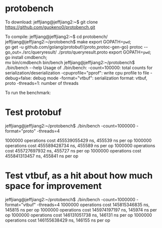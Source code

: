 # protobench
To download:
jeffjiang@jeffjiang2:~$ git clone https://github.com/guokeno0/protobench.git

To compile:
jeffjiang@jeffjiang2:~$ cd protobench/
jeffjiang@jeffjiang2:~/protobench$ make
export GOPATH=`pwd`; \
        go get -u github.com/golang/protobuf/{proto,protoc-gen-go}
protoc --go_out=./src/queryresult/ ./proto/queryresult.proto
export GOPATH=`pwd`; \
        go install cmdbench; \
        mv bin/cmdbench bin/bench
jeffjiang@jeffjiang2:~/protobench$ ./bin/bench --help
Usage of ./bin/bench:
  -count=100000: total counts for serialization/deserialization
  -cpuprofile="pprof": write cpu profile to file
  -debug=false: debug mode
  -format="vtbuf": serialization format: vtbuf, proto
  -threads=1: number of threads

To run the benchmark:
# Test protobuf
jeffjiang@jeffjiang2:~/protobench$ ./bin/bench -count=1000000 -format="proto" -threads=4

1000000 operations cost 455539055429 ns, 455539 ns per op
1000000 operations cost 455589428734 ns, 455589 ns per op
1000000 operations cost 455727697932 ns, 455727 ns per op
1000000 operations cost 455841313457 ns, 455841 ns per op
# Test vtbuf, as a hit about how much space for improvement
jeffjiang@jeffjiang2:~/protobench$ ./bin/bench -count=1000000 -format="vtbuf" -threads=4
1000000 operations cost 145815346835 ns, 145815 ns per op
1000000 operations cost 145974197197 ns, 145974 ns per op
1000000 operations cost 146131051738 ns, 146131 ns per op
1000000 operations cost 146155638429 ns, 146155 ns per op
